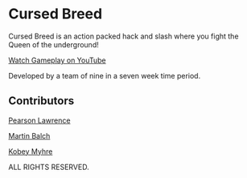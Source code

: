 
# Cursed Breed
  Cursed Breed is an action packed hack and slash where you fight the Queen of the underground!
  
  [Watch Gameplay on YouTube](https://www.youtube.com/watch?v=7ZJOf4axJ-E)
  
  
  
  Developed by a team of nine in a seven week time period.
  
  ## Contributors
 
  [Pearson Lawrence](https://github.com/PearsonLawrence)
  
  [Martin Balch](https://github.com/MartinGBalch)
  
  [Kobey Myhre](https://github.com/KobeyMyhre)
  
  ALL RIGHTS RESERVED.
